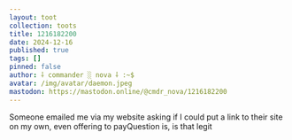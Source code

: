 ```yaml
---
layout: toot
collection: toots
title: 1216182200
date: 2024-12-16
published: true
tags: []
pinned: false
author: ⸸ commander ░ nova ⸸ :~$
avatar: /img/avatar/daemon.jpeg
mastodon: https://mastodon.online/@cmdr_nova/1216182200
---
```


Someone emailed me via my website asking if I could put a link to their site on my own, even offering to payQuestion is, is that legit
